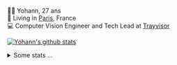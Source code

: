 <p>
  👨🏻 <bold>Yohann</bold>, 27 ans<br/>
  💼 Living in <a href="https://www.google.com/maps?q=paris">Paris</a>, France<br/>
  💻 Computer Vision Engineer and Tech Lead at <a href="https://trayvisor.com/">Trayvisor</a><br/>
</p>

<a href="https://github.com/anuraghazra/github-readme-stats"><img align="center" src="https://github-readme-stats-go94hl40s-yohann84l.vercel.app//api?username=yohann84L&show_icons=true&include_all_commits=true" alt="Yohann's github stats" /> </a>


<details>
  <summary>Some stats ...</summary><br/>
  

<!--START_SECTION:waka-->
![Code Time](http://img.shields.io/badge/Code%20Time-1%2C128%20hrs%203%20mins-blue)

![Profile Views](http://img.shields.io/badge/Profile%20Views-0-blue)

**🐱 My GitHub Data** 

> 📦 440.8 kB Used in GitHub's Storage 
 > 
> 🏆 876 Contributions in the Year 2024
 > 
> 🚫 Not Opted to Hire
 > 
> 📜 26 Public Repositories 
 > 
> 🔑 21 Private Repositories 
 > 
**I'm an Early 🐤** 

```text
🌞 Morning                16861 commits       ████████░░░░░░░░░░░░░░░░░   30.75 % 
🌆 Daytime                31276 commits       ██████████████░░░░░░░░░░░   57.04 % 
🌃 Evening                6563 commits        ███░░░░░░░░░░░░░░░░░░░░░░   11.97 % 
🌙 Night                  130 commits         ░░░░░░░░░░░░░░░░░░░░░░░░░   00.24 % 
```
📅 **I'm Most Productive on Wednesday** 

```text
Monday                   10277 commits       █████░░░░░░░░░░░░░░░░░░░░   18.74 % 
Tuesday                  10216 commits       █████░░░░░░░░░░░░░░░░░░░░   18.63 % 
Wednesday                11851 commits       █████░░░░░░░░░░░░░░░░░░░░   21.61 % 
Thursday                 10955 commits       █████░░░░░░░░░░░░░░░░░░░░   19.98 % 
Friday                   10483 commits       █████░░░░░░░░░░░░░░░░░░░░   19.12 % 
Saturday                 364 commits         ░░░░░░░░░░░░░░░░░░░░░░░░░   00.66 % 
Sunday                   684 commits         ░░░░░░░░░░░░░░░░░░░░░░░░░   01.25 % 
```


📊 **This Week I Spent My Time On** 

```text
🕑︎ Time Zone: Europe/Paris

💬 Programming Languages: 
No Activity Tracked This Week

🔥 Editors: 
No Activity Tracked This Week

💻 Operating System: 
No Activity Tracked This Week
```

**I Mostly Code in Python** 

```text
Python                   26 repos            ██████████████░░░░░░░░░░░   55.32 % 
Jupyter Notebook         4 repos             ██░░░░░░░░░░░░░░░░░░░░░░░   08.51 % 
JavaScript               3 repos             ██░░░░░░░░░░░░░░░░░░░░░░░   06.38 % 
HTML                     2 repos             █░░░░░░░░░░░░░░░░░░░░░░░░   04.26 % 
Shell                    1 repo              █░░░░░░░░░░░░░░░░░░░░░░░░   02.13 % 
```




 Last Updated on 30/07/2024 00:33:44 UTC
<!--END_SECTION:waka-->
